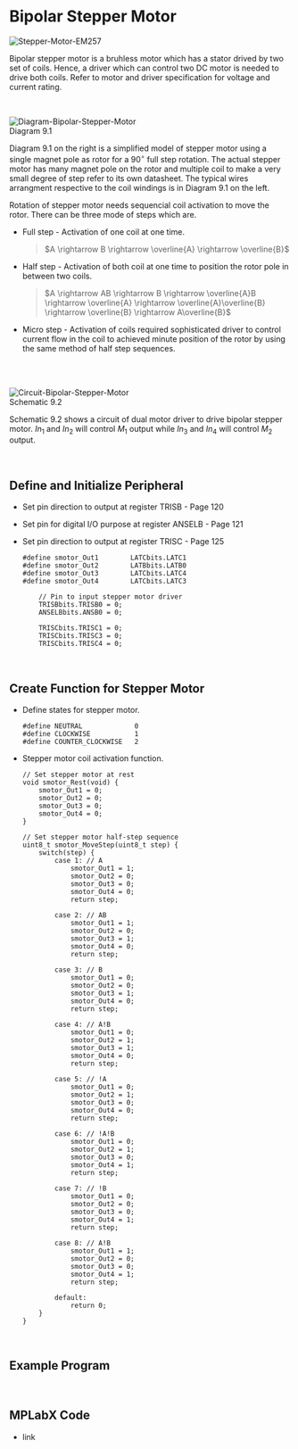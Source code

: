 # Bipolar Stepper Motor

![Stepper-Motor-EM257](https://github.com/user-attachments/assets/9e7d37e2-90f5-4b76-ab52-3e1ae5d8dac5)
<br/>

Bipolar stepper motor is a bruhless motor which has a stator drived by two set of coils. Hence, a driver which can control two DC motor is needed to drive both coils. Refer to motor and driver specification for voltage and current rating.
<br/>

<br/>

![Diagram-Bipolar-Stepper-Motor](https://github.com/user-attachments/assets/834abaef-2383-4b4b-98f7-db8e2546a791)
<br/>
Diagram 9.1

Diagram 9.1 on the right is a simplified model of stepper motor using a single magnet pole as rotor for a $90^\circ$ full step rotation. 
The actual stepper motor has many magnet pole on the rotor and multiple coil to make a very small degree of step refer to its own datasheet. The typical wires arrangment respective to the coil windings is in Diagram 9.1 on the left.
<br/>

Rotation of stepper motor needs sequencial coil activation to move the rotor. There can be three mode of steps which are.
* Full step - Activation of one coil at one time.
  >$A \rightarrow B \rightarrow \overline{A} \rightarrow \overline{B}$
* Half step - Activation of both coil at one time to position the rotor pole in between two coils.
  >$A \rightarrow AB \rightarrow B \rightarrow \overline{A}B \rightarrow \overline{A} \rightarrow \overline{A}\overline{B} \rightarrow \overline{B} \rightarrow A\overline{B}$
* Micro step - Activation of coils required sophisticated driver to control current flow in the coil to achieved minute position of the rotor by using the same method of half step sequences.
<br/>

<br/>

![Circuit-Bipolar-Stepper-Motor](https://github.com/user-attachments/assets/2b538998-2047-4957-ae03-ff01379ccd49)
<br/>
Schematic 9.2

Schematic 9.2 shows a circuit of dual motor driver to drive bipolar stepper motor. $In_{1}$ and $In_{2}$ will control $M_{1}$ output while $In_{3}$ and $In_{4}$ will control $M_{2}$ output.
<br/>

<br/>

## Define and Initialize Peripheral

* Set pin direction to output at register TRISB - Page 120
* Set pin for digital I/O purpose at register ANSELB - Page 121
* Set pin direction to output at register TRISC - Page 125

  ```
  #define smotor_Out1        LATCbits.LATC1
  #define smotor_Out2        LATBbits.LATB0
  #define smotor_Out3        LATCbits.LATC4
  #define smotor_Out4        LATCbits.LATC3
  ```
  
  ```
      // Pin to input stepper motor driver
      TRISBbits.TRISB0 = 0;
      ANSELBbits.ANSB0 = 0;
      
      TRISCbits.TRISC1 = 0;
      TRISCbits.TRISC3 = 0;
      TRISCbits.TRISC4 = 0;
  ```
<br/>

## Create Function for Stepper Motor

* Define states for stepper motor.
  ```
  #define NEUTRAL             0
  #define CLOCKWISE           1
  #define COUNTER_CLOCKWISE   2
  ```
  
* Stepper motor coil activation function.
  ```
  // Set stepper motor at rest
  void smotor_Rest(void) {
      smotor_Out1 = 0;
      smotor_Out2 = 0;
      smotor_Out3 = 0;
      smotor_Out4 = 0;
  }
  
  // Set stepper motor half-step sequence
  uint8_t smotor_MoveStep(uint8_t step) {
      switch(step) {
          case 1: // A
              smotor_Out1 = 1;
              smotor_Out2 = 0;
              smotor_Out3 = 0;
              smotor_Out4 = 0;
              return step;
              
          case 2: // AB
              smotor_Out1 = 1;
              smotor_Out2 = 0;
              smotor_Out3 = 1;
              smotor_Out4 = 0;
              return step;
              
          case 3: // B
              smotor_Out1 = 0;
              smotor_Out2 = 0;
              smotor_Out3 = 1;
              smotor_Out4 = 0;
              return step;
              
          case 4: // A!B
              smotor_Out1 = 0;
              smotor_Out2 = 1;
              smotor_Out3 = 1;
              smotor_Out4 = 0;
              return step;
              
          case 5: // !A
              smotor_Out1 = 0;
              smotor_Out2 = 1;
              smotor_Out3 = 0;
              smotor_Out4 = 0;
              return step;
              
          case 6: // !A!B
              smotor_Out1 = 0;
              smotor_Out2 = 1;
              smotor_Out3 = 0;
              smotor_Out4 = 1;
              return step;
              
          case 7: // !B
              smotor_Out1 = 0;
              smotor_Out2 = 0;
              smotor_Out3 = 0;
              smotor_Out4 = 1;
              return step;
              
          case 8: // A!B
              smotor_Out1 = 1;
              smotor_Out2 = 0;
              smotor_Out3 = 0;
              smotor_Out4 = 1;
              return step;
              
          default:
              return 0;
      }
  }
  ```
<br/>

## Example Program

<br/>

## MPLabX Code

* link
<br/>

<br/>
